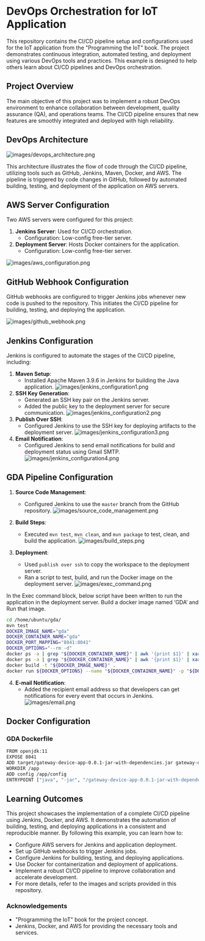 # DevOps Orchestration for IoT Application

This repository contains the CI/CD pipeline setup and configurations used for the IoT application from the "Programming the IoT" book. The project demonstrates continuous integration, automated testing, and deployment using various DevOps tools and practices. This example is designed to help others learn about CI/CD pipelines and DevOps orchestration.

## Project Overview

The main objective of this project was to implement a robust DevOps environment to enhance collaboration between development, quality assurance (QA), and operations teams. The CI/CD pipeline ensures that new features are smoothly integrated and deployed with high reliability.

## DevOps Architecture

![images/devops_architecture.png](images/devops_architecture.png)

This architecture illustrates the flow of code through the CI/CD pipeline, utilizing tools such as GitHub, Jenkins, Maven, Docker, and AWS. The pipeline is triggered by code changes in GitHub, followed by automated building, testing, and deployment of the application on AWS servers.

## AWS Server Configuration

Two AWS servers were configured for this project:

1. **Jenkins Server**: Used for CI/CD orchestration.
    - Configuration: Low-config free-tier server.
2. **Deployment Server**: Hosts Docker containers for the application.
    - Configuration: Low-config free-tier server.

![images/aws_configuration.png](images/aws_configuration.png)

## GitHub Webhook Configuration

GitHub webhooks are configured to trigger Jenkins jobs whenever new code is pushed to the repository. This initiates the CI/CD pipeline for building, testing, and deploying the application.

![images/github_webhook.png](images/github_webhook.png)

## Jenkins Configuration

Jenkins is configured to automate the stages of the CI/CD pipeline, including:

1. **Maven Setup**:
    - Installed Apache Maven 3.9.6 in Jenkins for building the Java application.
   ![images/jenkins_configuration1.png](images/jenkins_configuration1.png)
2. **SSH Key Generation**:
    - Generated an SSH key pair on the Jenkins server.
    - Added the public key to the deployment server for secure communication.
    ![images/jenkins_configuration2.png](images/jenkins_configuration2.png)
3. **Publish Over SSH**:
    - Configured Jenkins to use the SSH key for deploying artifacts to the deployment server.
   ![images/jenkins_configuration3.png](images/jenkins_configuration3.png)
4. **Email Notification**:
    - Configured Jenkins to send email notifications for build and deployment status using Gmail SMTP.
   ![images/jenkins_configuration4.png](images/jenkins_configuration4.png)

      

## GDA Pipeline Configuration


1. **Source Code Management**:
    - Configured Jenkins to use the `master` branch from the GitHub repository.
    ![images/source_code_management.png](images/source_code_management.png)
2. **Build Steps**:
    - Executed `mvn test`, `mvn clean`, and `mvn package` to test, clean, and build the application.
![images/build_steps.png](images/build_steps.png)

3. **Deployment**:
    - Used `publish over ssh` to copy the workspace to the deployment server.
    - Ran a script to test, build, and run the Docker image on the deployment server.
     ![images/exec_command.png](images/exec_command.png)

   
In the Exec command block, below script have been written to run the application in the deployment server. Build a docker image named ‘GDA’ and Run that image.
   ```bash
   cd /home/ubuntu/gda/
   mvn test
   DOCKER_IMAGE_NAME="gda"
   DOCKER_CONTAINER_NAME="gda"
   DOCKER_PORT_MAPPING="8041:8041"
   DOCKER_OPTIONS="--rm -d"
   docker ps -a | grep "${DOCKER_CONTAINER_NAME}" | awk '{print $1}' | xargs -r docker stop
   docker ps -a | grep "${DOCKER_CONTAINER_NAME}" | awk '{print $1}' | xargs -r docker rm
   docker build -t "${DOCKER_IMAGE_NAME}" .
   docker run ${DOCKER_OPTIONS} --name "${DOCKER_CONTAINER_NAME}" -p "${DOCKER_PORT_MAPPING}" "${DOCKER_IMAGE_NAME}"
  ```
  

4. **E-mail Notification**:
    - Added the recipient email address so that developers can get notifications for every event that occurs in Jenkins.
    ![images/email.png](images/email.png)

## Docker Configuration

### GDA Dockerfile
```bash
FROM openjdk:11
EXPOSE 8041
ADD target/gateway-device-app-0.0.1-jar-with-dependencies.jar gateway-device-app-0.0.1-jar-with-dependencies.jar
WORKDIR /app
ADD config /app/config
ENTRYPOINT ["java", "-jar", "/gateway-device-app-0.0.1-jar-with-dependencies.jar"]
```

## Learning Outcomes
This project showcases the implementation of a complete CI/CD pipeline using Jenkins, Docker, and AWS. It demonstrates the automation of building, testing, and deploying applications in a consistent and reproducible manner. By following this example, you can learn how to:

* Configure AWS servers for Jenkins and application deployment.
* Set up GitHub webhooks to trigger Jenkins jobs.
* Configure Jenkins for building, testing, and deploying applications.
* Use Docker for containerization and deployment of applications.
* Implement a robust CI/CD pipeline to improve collaboration and accelerate development.
* For more details, refer to the images and scripts provided in this repository.

### Acknowledgements
* "Programming the IoT" book for the project concept.
* Jenkins, Docker, and AWS for providing the necessary tools and services.